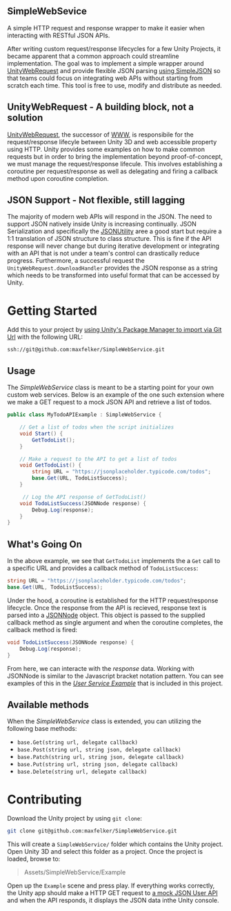 SimpleWebSevice
---

A simple HTTP request and response wrapper to make it easier when interacting with RESTful JSON APIs. 

After writing custom request/response lifecycles for a few Unity Projects, it became apparent that a common approach could streamline implementation. The goal was to implement a simple wrapper around [UnityWebRequest](https://docs.unity3d.com/ScriptReference/Networking.UnityWebRequest.html) and provide flexible JSON parsing [using SimpleJSON](https://github.com/Bunny83/SimpleJSON) so that teams could focus on integrating web APIs without starting from scratch each time. This tool is free to use, modify and distribute as needed.

## UnityWebRequest - A building block, not a solution 
[UnityWebRequest](https://docs.unity3d.com/ScriptReference/Networking.UnityWebRequest.html), the successor of [WWW](https://docs.unity3d.com/ScriptReference/WWW.html), is responsibile for the request/response lifecyle between Unity 3D and web accessible property using HTTP. Unity provides some examples on how to make common requests but in order to bring the implementation beyond proof-of-concept, we must manage the request/response lifecule. This involves establishing a coroutine per request/response as well as delegating and firing a callback method upon coroutine completion.

## JSON Support - Not flexible, still lagging 
The majority of modern web APIs will respond in the JSON. The need to support JSON natively inside Unity is increasing continually. JSON Serialization and specifically the [JSONUtility](https://docs.unity3d.com/ScriptReference/JsonUtility.html) aree a good start but require a 1:1 translation of JSON structure to class structure. This is fine if the API response will never change but during iterative development or integrating with an API that is not under a team's control can drastically reduce progress. Furthermore, a successful request the `UnityWebRequest.downloadHandler` provides the JSON response as a string which needs to be transformed into useful format that can be accessed by Unity. 

# Getting Started
Add this to your project by [using Unity's Package Manager to import via Git Url](https://docs.unity3d.com/Manual/upm-ui-giturl.html) with the following URL:

```
ssh://git@github.com:maxfelker/SimpleWebService.git
```

## Usage
The _SimpleWebService_ class is meant to be a starting point for your own custom web services. Below is an example of the one such extension where we make a GET request to a mock JSON API and retrieve a list of todos. 

```C#
public class MyTodoAPIExample : SimpleWebService {

    // Get a list of todos when the script initializes 
    void Start() {
        GetTodoList();
    }

    // Make a request to the API to get a list of todos 
    void GetTodoList() {
        string URL = "https://jsonplaceholder.typicode.com/todos";
        base.Get(URL, TodoListSuccess);
    }

     // Log the API response of GetTodoList()
    void TodoListSuccess(JSONNode response) {
        Debug.Log(response);
    }
}
```


## What's Going On
In the above example, we see that `GetTodoList` implements the a `Get` call to a specific URL and provides a callback method of `TodoListSuccess`:

```C#
string URL = "https://jsonplaceholder.typicode.com/todos";
base.Get(URL, TodoListSuccess);
```

Under the hood, a coroutine is established for the HTTP request/response lifecycle. Once the response from the API is recieved, response text is parsed into a [JSONNode](https://github.com/Bunny83/SimpleJSON/blob/master/SimpleJSON.cs#L62) object. This object is passed to the supplied callback method as single argument and when the coroutine completes, the callback method is fired:

```C#
void TodoListSuccess(JSONNode response) {
    Debug.Log(response);
}
```
From here, we can interacte with the _response_ data. Working with JSONNode is similar to the Javascript bracket notation pattern. You can see examples of this in the [_User Service Example_](https://github.com/mw-felker/SimpleWebService/blob/master/Assets.SimpleWebService/Example/UserServiceExample.cs) that is included in this project.

## Available methods

When the _SimpleWebService_ class is extended, you can utilizing the following base methods:

- `base.Get(string url, delegate callback)`
- `base.Post(string url, string json, delegate callback)`
- `base.Patch(string url, string json, delegate callback)`
- `base.Put(string url, string json, delegate callback)`
- `base.Delete(string url, delegate callback)`

# Contributing
Download the Unity project by using `git clone`:

```bash
git clone git@github.com:maxfelker/SimpleWebService.git
```

This will create a `SimpleWebService/` folder which contains the Unity project. Open Unity 3D and select this folder as a project. Once the project is loaded, browse to:

> Assets/SimpleWebService/Example

Open up the `Example` scene and press play. If everything works correctly, the Unity app should make a HTTP GET request to [a mock JSON User API](https://jsonplaceholder.typicode.com/) and when the API responds, it displays the JSON data inthe Unity console.


